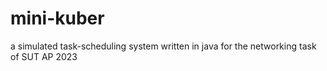 # mini-kuber
a simulated task-scheduling system written in java for the networking task of SUT AP 2023